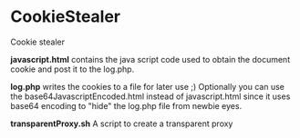 # CookieStealer
Cookie stealer

**javascript.html** contains the java script code used to obtain the document cookie
and post it to the log.php.

**log.php** writes the cookies to a file for later use ;)
Optionally you can use the base64JavascriptEncoded.html instead of javascript.html 
since it uses base64 encoding to "hide" the log.php file from newbie eyes.


**transparentProxy.sh**
A script to create a transparent proxy 


